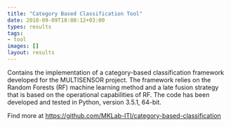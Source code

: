 ```yaml
---
title: "Category Based Classification Tool"
date: 2018-09-09T18:08:12+03:00
types: results
tags:
- tool
images: []
layout: results
---
```

Contains the implementation of a category-based classification framework developed for the MULTISENSOR project. The framework relies on the Random Forests (RF) machine learning method and a late fusion strategy that is based on the operational capabilities of RF. The code has been developed and tested in Python, version 3.5.1, 64-bit.

Find more at https://github.com/MKLab-ITI/category-based-classification
